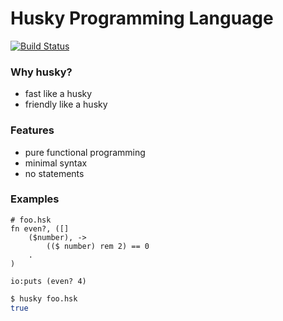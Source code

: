 Husky Programming Language
==========================

[![Build Status](https://travis-ci.org/mishavetl/huskylang.svg?branch=master)](https://travis-ci.org/mishavetl/huskylang)

### Why husky?
 * fast like a husky
 * friendly like a husky

### Features

 * pure functional programming
 * minimal syntax
 * no statements

### Examples

```
# foo.hsk
fn even?, ([]
    ($number), ->
        (($ number) rem 2) == 0
    .
)

io:puts (even? 4)
```

```bash
$ husky foo.hsk
true
```
